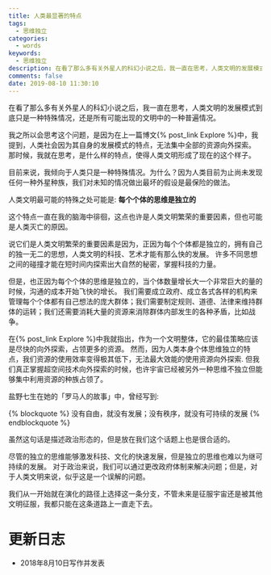 ```yaml
---
title: 人类最显著的特点
tags:
  - 思维独立
categories:
  - words
keywords:
  - 思维独立
description: 在看了那么多有关外星人的科幻小说之后，我一直在思考，人类文明的发展模式到底只是一种特殊情况，还是所有可能出现的文明中的一种普遍情况。
comments: false
date: 2019-08-10 11:30:10
---
```





在看了那么多有关外星人的科幻小说之后，我一直在思考，人类文明的发展模式到底只是一种特殊情况，还是所有可能出现的文明中的一种普遍情况。

我之所以会思考这个问题，是因为在上一篇博文{% post_link Explore %}中，我提到，人类社会因为其自身的发展模式的特点，无法集中全部的资源向外探索。
那时候，我就在思考，是什么样的特点，使得人类文明形成了现在的这个样子。

目前来说，我倾向于人类只是一种特殊情况。为什么？因为人类目前为止尚未发现任何一种外星种族，我们对未知的情况做出最坏的假设是最保险的做法。

人类文明最可能的特殊之处可能是:
**每个个体的思维是独立的**

这个特点一直在我的脑海中徘徊，这点也许是人类文明繁荣的重要因素，但也可能是人类灭亡的原因。

说它们是人类文明繁荣的重要因素是因为，正因为每个个体都是独立的，拥有自己的独一无二的思想，人类文明的科技、艺术才能有那么快的发展。
许多不同思想之间的碰撞才能在短时间内探索出大自然的秘密，掌握科技的力量。

但是，也正因为每个个体的思维是独立的，当个体数量增长大一个非常巨大的量的时候，沟通的成本开始飞快的增长。
我们需要成立政府、成立各式各样的机构来管理每个个体都有自己想法的庞大群体；我们需要制定规则、道德、法律来维持群体的运转；我们还需要消耗大量的资源来消除群体内部发生的各种矛盾，比如战争。

在{% post_link Explore %}中我就指出，作为一个文明整体，它的最佳策略应该是尽快的向外探索，占领更多的资源。
然而，因为人类本身个体思维独立的特点，我们资源的使用效率变得极其低下，无法最大效能的使用资源向外探索.
但我们真正掌握超空间技术向外探索的时候，也许宇宙已经被另外一种思维不独立但能够集中利用资源的种族占领了。

盐野七生在她的「罗马人的故事」中，曾经写到:

{% blockquote %}
没有自由，就没有发展；没有秩序，就没有可持续的发展
{% endblockquote %}

虽然这句话是描述政治形态的，但是放在我们这个话题上也是很合适的。

尽管的独立的思维能够激发科技、文化的快速发展，但是独立的思维也难以为继可持续的发展。
对于政治来说，我们可以通过更改政府体制来解决问题；但是，对于人类文明来说，似乎这是一个误解的问题。

我们从一开始就在演化的路径上选择这一条分支，不管未来是征服宇宙还是被其他文明征服，我都只能在这条道路上一直走下去。

# 更新日志

- 2018年8月10日写作并发表

